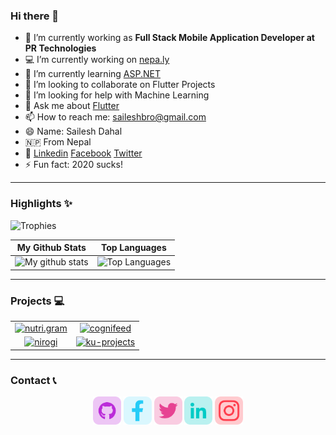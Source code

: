 ### Hi there 👋

- 🔭 I’m currently working as **Full Stack Mobile Application Developer at PR Technologies**
- 💻 I’m currently working on [nepa.ly](https://nepa.ly)
- 🌱 I’m currently learning [ASP.NET](https://dotnet.microsoft.com/apps/aspnet)
- 👯 I’m looking to collaborate on Flutter Projects
- 🤔 I’m looking for help with Machine Learning
- 💬 Ask me about [Flutter](https://flutter.dev)
- 📫 How to reach me: [saileshbro@gmail.com](mailto:saileshbro@gmail.com)
- 😄 Name: Sailesh Dahal
- 🇳🇵 From Nepal
- 📨 [Linkedin](https://www.linkedin.com/in/saileshbro/) [Facebook](https:///facebook.com/saileshbro) [Twitter](https://twitter.com/sail_sail30)
- ⚡ Fun fact: 2020 sucks!

---

### Highlights ✨

![Trophies](https://github-profile-trophy.vercel.app/?username=saileshbro&theme=dracula&column=7&margin-w=15&margin-h=15)

|                                                 My Github Stats                                                 |                                                      Top Languages                                                      |
| :-------------------------------------------------------------------------------------------------------------: | :---------------------------------------------------------------------------------------------------------------------: |
| ![My github stats](https://github-readme-stats.vercel.app/api?username=saileshbro&show_icons=true&theme=cobalt) | ![Top Languages](https://github-readme-stats.vercel.app/api/top-langs/?username=saileshbro&layout=compact&theme=cobalt) |

---

### Projects 💻

|                                                                                                                                                                                 |                                                                                                                                                                                |
| :-----------------------------------------------------------------------------------------------------------------------------------------------------------------------------: | :----------------------------------------------------------------------------------------------------------------------------------------------------------------------------: |
| [![nutri.gram](https://github-readme-stats.vercel.app/api/pin/?username=saileshbro&repo=nutri.gram&cache_seconds=86400&theme=cobalt)](https://github.com/saileshbro/nutri.gram) |  [![cognifeed](https://github-readme-stats.vercel.app/api/pin/?username=saileshbro&repo=cognifeed&cache_seconds=86400&theme=cobalt)](https://github.com/saileshbro/cognifeed)  |
|       [![nirogi](https://github-readme-stats.vercel.app/api/pin/?username=saileshbro&repo=nirogi&cache_seconds=86400&theme=cobalt)](https://github.com/saileshbro/nirogi)       | [![ku-projects](https://github-readme-stats.vercel.app/api/pin/?username=kucc1997&repo=ku-projects&cache_seconds=86400&theme=cobalt)](https://github.com/kucc1997/ku-projects) |

---

### Contact 📞

<p align="center">
  <a target= "_blank" href="https://github.com/saileshbro" alt="GitHub"><img height='45' src="./icons/github.png"></a>
  <a target= "_blank" href="https://www.facebook.com/saileshbro/" alt="Facebook"><img height='45' src="./icons/facebook.png"></a>
  <a target= "_blank" href="https://twitter.com/sail_sail30" alt="Twitter"><img height='45' src="./icons/twitter.png"></a>
  <a target= "_blank" href="https://www.linkedin.com/in/saileshbro/" alt="Linkedin"><img height='45' src="./icons/linkedin.png"></a>
  <a target= "_blank" href="https://www.instagram.com/sail_sail30" alt="Instagram"><img height='45' src="./icons/instagram.png"></a>
</p>
